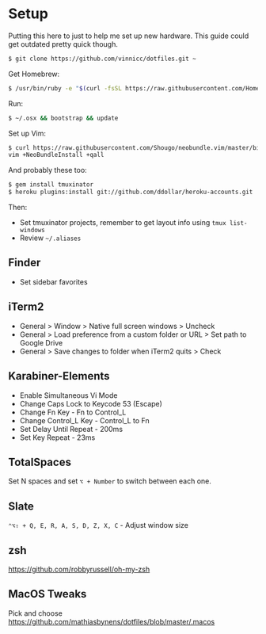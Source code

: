 # Setup

Putting this here to just to help me set up new hardware. This guide could get
outdated pretty quick though.

```sh
$ git clone https://github.com/vinnicc/dotfiles.git ~
```

Get Homebrew:

```sh
$ /usr/bin/ruby -e "$(curl -fsSL https://raw.githubusercontent.com/Homebrew/install/master/install)"
```

Run:

```sh
$ ~/.osx && bootstrap && update
```

Set up Vim:

```sh
$ curl https://raw.githubusercontent.com/Shougo/neobundle.vim/master/bin/install.sh | sh && \
vim +NeoBundleInstall +qall
```

And probably these too:

```sh
$ gem install tmuxinator
$ heroku plugins:install git://github.com/ddollar/heroku-accounts.git
```

Then:

* Set tmuxinator projects, remember to get layout info using `tmux list-windows`
* Review `~/.aliases`

## Finder

* Set sidebar favorites

## iTerm2

* General > Window > Native full screen windows > Uncheck
* General > Load preference from a custom folder or URL > Set path to Google Drive
* General > Save changes to folder when iTerm2 quits > Check

## Karabiner-Elements

* Enable Simultaneous Vi Mode
* Change Caps Lock to Keycode 53 (Escape)
* Change Fn Key - Fn to Control_L
* Change Control_L Key - Control_L to Fn
* Set Delay Until Repeat - 200ms
* Set Key Repeat - 23ms

## TotalSpaces

Set N spaces and set `⌥ + Number` to switch between each one.

## Slate

`⌃⌥⇧ + Q, E, R, A, S, D, Z, X, C` - Adjust window size

## zsh

https://github.com/robbyrussell/oh-my-zsh

## MacOS Tweaks

Pick and choose https://github.com/mathiasbynens/dotfiles/blob/master/.macos
